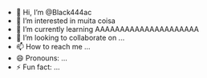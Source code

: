 - 👋 Hi, I’m @Black444ac
- 👀 I’m interested in muita coisa
- 🌱 I’m currently learning AAAAAAAAAAAAAAAAAAAAA
- 💞️ I’m looking to collaborate on ...
- 📫 How to reach me ...
- 😄 Pronouns: ...
- ⚡ Fun fact: ...

<!---
Black444ac/Black444ac is a ✨ special ✨ repository because its `README.md` (this file) appears on your GitHub profile.
You can click the Preview link to take a look at your changes.
--->
